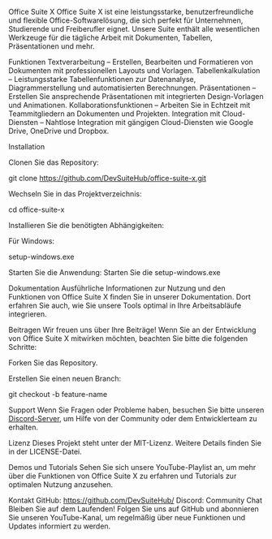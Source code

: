 
Office Suite X
Office Suite X ist eine leistungsstarke, benutzerfreundliche und flexible Office-Softwarelösung, die sich perfekt für Unternehmen, Studierende und Freiberufler eignet. Unsere Suite enthält alle wesentlichen Werkzeuge für die tägliche Arbeit mit Dokumenten, Tabellen, Präsentationen und mehr.

Funktionen
Textverarbeitung – Erstellen, Bearbeiten und Formatieren von Dokumenten mit professionellen Layouts und Vorlagen.
Tabellenkalkulation – Leistungsstarke Tabellenfunktionen zur Datenanalyse, Diagrammerstellung und automatisierten Berechnungen.
Präsentationen – Erstellen Sie ansprechende Präsentationen mit integrierten Design-Vorlagen und Animationen.
Kollaborationsfunktionen – Arbeiten Sie in Echtzeit mit Teammitgliedern an Dokumenten und Projekten.
Integration mit Cloud-Diensten – Nahtlose Integration mit gängigen Cloud-Diensten wie Google Drive, OneDrive und Dropbox.

Installation

Clonen Sie das Repository:

git clone https://github.com/DevSuiteHub/office-suite-x.git

Wechseln Sie in das Projektverzeichnis:

cd office-suite-x

Installieren Sie die benötigten Abhängigkeiten:

Für Windows:

setup-windows.exe

Starten Sie die Anwendung:
Starten Sie die setup-windows.exe

Dokumentation
Ausführliche Informationen zur Nutzung und den Funktionen von Office Suite X finden Sie in unserer Dokumentation. Dort erfahren Sie auch, wie Sie unsere Tools optimal in Ihre Arbeitsabläufe integrieren.

Beitragen
Wir freuen uns über Ihre Beiträge! Wenn Sie an der Entwicklung von Office Suite X mitwirken möchten, beachten Sie bitte die folgenden Schritte:

Forken Sie das Repository.

Erstellen Sie einen neuen Branch:

git checkout -b feature-name

Support
Wenn Sie Fragen oder Probleme haben, besuchen Sie bitte unseren [ Discord-Server](https://discord.gg/AxzuArPcwe), um Hilfe von der Community oder dem Entwicklerteam zu erhalten.

Lizenz
Dieses Projekt steht unter der MIT-Lizenz. Weitere Details finden Sie in der LICENSE-Datei.

Demos und Tutorials
Sehen Sie sich unsere YouTube-Playlist an, um mehr über die Funktionen von Office Suite X zu erfahren und Tutorials zur optimalen Nutzung anzusehen.

Kontakt
GitHub: https://github.com/DevSuiteHub/
Discord: Community Chat
Bleiben Sie auf dem Laufenden!
Folgen Sie uns auf GitHub und abonnieren Sie unseren YouTube-Kanal, um regelmäßig über neue Funktionen und Updates informiert zu werden.

